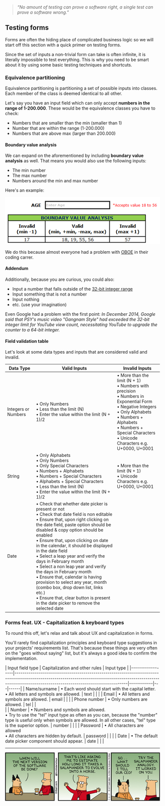 > *“No amount of testing can prove a software right, a single test can prove a software wrong.”*

## Testing forms

Forms are often the hiding place of complicated business logic so we will start off this section with a quick primer on testing forms.

Since the set of inputs a non-trivial form can take is often infinite, it is literally impossible to test everything. This is why you need to be smart about it by using some basic testing techniques and shortcuts.

### Equivalence partitioning

Equivalence partitioning is partitioning a set of possible inputs into classes. Each member of the class is deemed identical to all other.

Let's say you have an input field which can only accept **numbers in the range of 1-200.000**. These would be the equivalence classes you have to check:

- Numbers that are smaller than the min (smaller than 1)
- Number that are within the range (1-200.000)
- Numbers that are above max (larger than 200.000)

#### Boundary value analysis
We can expand on the aforementioned by including **boundary value analysis** as well. That means you would also use the following inputs:

- The min number
- The max number
- Numbers around the min and max number

Here's an example:

![bva.png](/img/bva.png)

We do this because almost everyone had a problem with [OBOE](https://en.wikipedia.org/wiki/Off-by-one_error) in their coding carrer.

#### Addendum
Additionally, because you are curious, you could also:

- Input a number that falls outside of the [32-bit integer range](https://en.wikipedia.org/wiki/2,147,483,647)
- Input something that is not a number
- Input nothing
- etc. (use your imagination)

Even Google had a problem with the first point:
*In December 2014, Google said that PSY's music video "Gangnam Style" had exceeded the 32-bit integer limit for YouTube view count, necessitating YouTube to upgrade the counter to a 64-bit integer.*


#### Field validation table

Let's look at some data types and inputs that are considered valid and invalid.

| Data Type           | Valid Inputs                                                                                                                                                                                                                                                                                                                                                                                                                                                                                                                                                                                                                                                       | Invalid Inputs                                                                                                                                                                                                                               
|---------------------|--------------------------------------------------------------------------------------------------------------------------------------------------------------------------------------------------------------------------------------------------------------------------------------------------------------------------------------------------------------------------------------------------------------------------------------------------------------------------------------------------------------------------------------------------------------------------------------------------------------------------------------------------------------------|----------------------------------------------------------------------------------------------------------------------------------------------------------------------------------------------------------------------------------------------|
| Integers or Numbers | • Only Numbers<br>• Less than the limit (N)<br>• Enter the value within the limit (N + 1)/2                                                                                                                                                                                                                                                                                                                                                                                                                                                                                                                                                                         | • More than the limit (N + 1)<br>• Numbers with precision<br>• Numbers in Exponential Form<br>• Negative Integers<br>• Only Alphabets<br>• Numbers + Alphabets<br>• Numbers + Special Characters<br>• Unicode Characters e.g. U+0000, U+0001 |
| String              | • Only Alphabets<br>• Only Numbers<br>• Only Special Characters<br>• Numbers + Alphabets<br>• Numbers + Special Characters<br>• Alphabets + Special Characters<br>• Less than the limit (N)<br>• Enter the value within the limit (N + 1)/2                                                                                                                                                                                                                                                                                                                                                                                                                        | • More than the limit (N + 1)<br>• Unicode Characters e.g. U+0000, U+0001                                                                                                                                                                       
| Date                | • Check that whether date picker is present or not<br>• Check that date field is non editable<br>• Ensure that, upon right clicking on the date field, paste option should be disabled & copy option should be enabled<br>• Ensure that, upon clicking on date in the calendar, it should be displayed in the date field<br>• Select a leap year and verify the days in February month<br>• Select a non leap year and verify the days in February month<br>• Ensure that, calendar is having provision to select any year, month (combo box, drop down list, links etc.)<br>• Ensure that, clear button is present in the date picker to remove the selected date|                                                                                                                                                                                                                   


### Forms feat. UX - Capitalization & keyboard types

To round this off, let's relax and talk about UX and capitalization in forms.

You'll rarely find capitalization principles and keyboard type suggestions in your projects' requirements list. That's because these things are very often on the "goes without saying" list, but it's always a good idea to confirm the implementation.


| Input field type | Capitalization and other rules                                                                                                                                                                                      | Input type |
|------------------|---------------------------------------------------------------------------------------------------------------------------------------------------------------------------------------------------------------------|------------|---|------|
| Name/surname     | • Each word should start with the capital letter.<br>• All letters and symbols are allowed.                                                                                                                      | text       |   |      |
| Email            | • All letters and symbols are allowed.                                                                                       | email      |   |      |
| Phone number     | • Only numbers are allowed.                                                                                                                                                                                          | tel        |   | <br> |
| Number           | • Numbers and symbols are allowed.<br>• Try to use the "tel" input type as often as you can, because the "number" type is useful only when symbols are allowed. In all other cases, "tel" type is the superior option. | number     |   |      |
| Password         | • All characters are allowed<br>• All characters are hidden by default.                                                                                      | password   |   |      |
| Date             | • The default date picker component should appear.                                                                                                                                                                   | date       |   |      |

---

![testing-prince-of-versions.gif](/img/testing-prince-of-versions.gif) 
